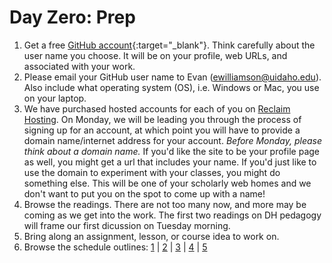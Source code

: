 # Day Zero: Prep

1. Get a free [GitHub account](https://github.com/join){:target="_blank"}. Think carefully about the user name you choose. It will be on your profile, web URLs, and associated with your work.
2. Please email your GitHub user name to Evan (ewilliamson@uidaho.edu). Also include what operating system (OS), i.e. Windows or Mac, you use on your laptop.
3. We have purchased hosted accounts for each of you on [Reclaim Hosting](https://reclaimhosting.com). On Monday, we will be leading you through the process of signing up for an account, at which point you will have to provide a domain name/internet address for your account. *Before Monday, please think about a domain name.* If you'd like the site to be your profile page as well, you might get a url that includes your name. If you'd just like to use the domain to experiment with your classes, you might do something else. This will be one of your scholarly web homes and we don't want to put you on the spot to come up with a name!
4. Browse the readings. There are not too many now, and more may be coming as we get into the work. The first two readings on DH pedagogy will frame our first dicussion on Tuesday morning. 
5. Bring along an assignment, lesson, or course idea to work on.
6. Browse the schedule outlines: [1](day-1.md) | [2](day-2.md) | [3](day-3.md) | [4](day-4.md) | [5](day-5.md)
